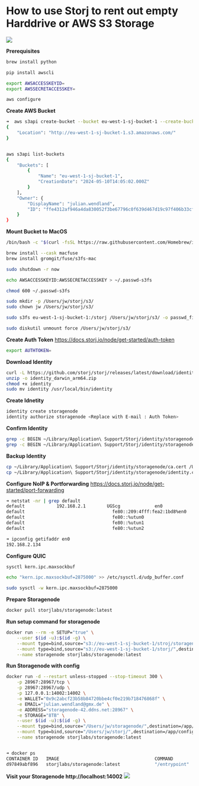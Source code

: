 
# How to use Storj to rent out empty Harddrive or AWS S3 Storage

![](../storj/images/1_storj.jpg)


**Prerequisites**
```sh
brew install python

pip install awscli

export AWSACCESSKEYID=
export AWSSECRETACCESSKEY=

aws configure
```


**Create AWS Bucket**
```sh
➜  aws s3api create-bucket --bucket eu-west-1-sj-bucket-1 --create-bucket-configuration LocationConstraint=eu-west-1
{
    "Location": "http://eu-west-1-sj-bucket-1.s3.amazonaws.com/"
}


aws s3api list-buckets   
{
    "Buckets": [
        {
            "Name": "eu-west-1-sj-bucket-1",
            "CreationDate": "2024-05-10T14:05:02.000Z"
        }
    ],
    "Owner": {
        "DisplayName": "julian.wendland",
        "ID": "ffe4312af946a4da830052f3be67796c0f639d467d19c97f406b33cf1cdfb724"
    }
}
```


**Mount Bucket to MacOS**
```sh
/bin/bash -c "$(curl -fsSL https://raw.githubusercontent.com/Homebrew/install/master/install.sh)"

brew install --cask macfuse
brew install gromgit/fuse/s3fs-mac

sudo shutdown -r now

echo AWSACCESSKEYID:AWSSECRETACCESSKEY > ~/.passwd-s3fs

chmod 600 ~/.passwd-s3fs

sudo mkdir -p /Users/jw/storj/s3/
sudo chown jw /Users/jw/storj/s3/

sudo s3fs eu-west-1-sj-bucket-1:/storj /Users/jw/storj/s3/ -o passwd_file=${HOME}/.passwd-s3fs -o allow_other

sudo diskutil unmount force /Users/jw/storj/s3/ 
```


**Create Auth Token**
https://docs.storj.io/node/get-started/auth-token
```sh
export AUTHTOKEN=
```


**Download Identity**
```sh
curl -L https://github.com/storj/storj/releases/latest/download/identity_darwin_arm64.zip -o identity_darwin_arm64.zip
unzip -o identity_darwin_arm64.zip
chmod +x identity
sudo mv identity /usr/local/bin/identity
```


**Create Idnetity**
```sh
identity create storagenode
identity authorize storagenode <Replace with E-mail : Auth Token>
```


**Confirm Identity**
```sh
grep -c BEGIN ~/Library/Application\ Support/Storj/identity/storagenode/ca.cert
grep -c BEGIN ~/Library/Application\ Support/Storj/identity/storagenode/identity.cert
```


**Backup Identity**
```sh
cp ~/Library/Application\ Support/Storj/identity/storagenode/ca.cert /Users/jw/storagenode/
cp ~/Library/Application\ Support/Storj/identity/storagenode/identity.cert /Users/jw/storagenode/
```


**Configure NoIP & Portforwarding**
https://docs.storj.io/node/get-started/port-forwarding

```sh
➜ netstat -nr | grep default
default            192.168.2.1        UGScg             en0       
default                                 fe80::209:4fff:fea2:1bd8%en0    UGcg              en0       
default                                 fe80::%utun0                    UGcIg           utun0       
default                                 fe80::%utun1                    UGcIg           utun1       
default                                 fe80::%utun2                    UGcIg           utun2   

➜ ipconfig getifaddr en0
192.168.2.134

```


**Configure QUIC**
```sh
sysctl kern.ipc.maxsockbuf

echo "kern.ipc.maxsockbuf=2875000" >> /etc/sysctl.d/udp_buffer.conf

sudo sysctl -w kern.ipc.maxsockbuf=2875000
```


**Prepare Storagenode**
```sh
docker pull storjlabs/storagenode:latest
```


**Run setup command for storagenode**
```sh
docker run --rm -e SETUP="true" \
    --user $(id -u):$(id -g) \
    --mount type=bind,source="s3://eu-west-1-sj-bucket-1/stroj/storagenode/",destination=/app/identity \
    --mount type=bind,source="s3://eu-west-1-sj-bucket-1/storj/",destination=/app/config \
    --name storagenode storjlabs/storagenode:latest
```


**Run Storagenode with config**
```sh
docker run -d --restart unless-stopped --stop-timeout 300 \
    -p 28967:28967/tcp \
    -p 28967:28967/udp \
    -p 127.0.0.1:14002:14002 \
    -e WALLET="0x9c2abcf23b58b84720bbe4cf0e219b718476868f" \
    -e EMAIL="julian.wendland@gmx.de" \
    -e ADDRESS="storagenode-42.ddns.net:28967" \
    -e STORAGE="8TB" \
    --user $(id -u):$(id -g) \
    --mount type=bind,source="/Users/jw/storagenode/",destination=/app/identity \
    --mount type=bind,source="/Users/jw/storj/",destination=/app/config \
    --name storagenode storjlabs/storagenode:latest


➜ docker ps
CONTAINER ID   IMAGE                                    COMMAND         CREATED         STATUS         PORTS                                                                            NAMES
d97849abf896   storjlabs/storagenode:latest             "/entrypoint"   3 seconds ago   Up 2 seconds   127.0.0.1:14002->14002/tcp, 0.0.0.0:28967->28967/tcp, 0.0.0.0:28967->28967/udp   storagenode
```


**Visit your Storagenode http://localhost:14002**
![](../images/storj.jpg)

